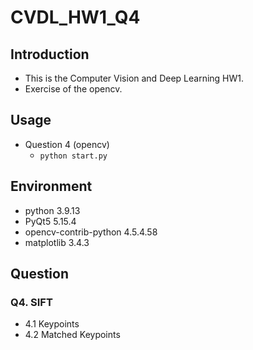 # CVDL_HW1_Q4
## Introduction
* This is the Computer Vision and Deep Learning HW1.
* Exercise of the opencv.

## Usage
* Question 4 (opencv)
  * ```python start.py```
## Environment
* python 3.9.13
* PyQt5 5.15.4
* opencv-contrib-python 4.5.4.58
* matplotlib 3.4.3

## Question
### Q4. SIFT 
* 4.1 Keypoints
* 4.2 Matched Keypoints

